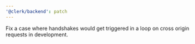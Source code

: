 ```yaml
---
'@clerk/backend': patch
---
```


Fix a case where handshakes would get triggered in a loop on cross origin requests in development.
